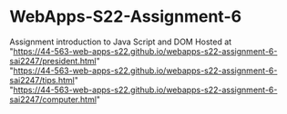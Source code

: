 # WebApps-S22-Assignment-6
Assignment introduction to Java Script and DOM
Hosted at 
<br>
"https://44-563-web-apps-s22.github.io/webapps-s22-assignment-6-sai2247/president.html"
<br>
"https://44-563-web-apps-s22.github.io/webapps-s22-assignment-6-sai2247/tips.html"
<br>
"https://44-563-web-apps-s22.github.io/webapps-s22-assignment-6-sai2247/computer.html"
